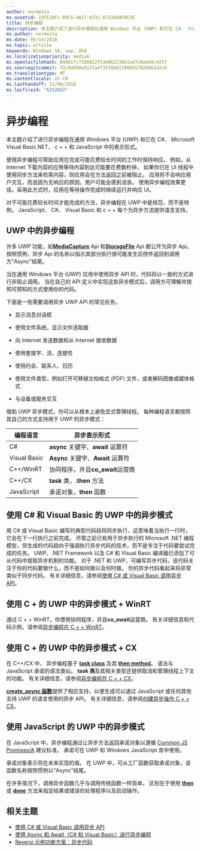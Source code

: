 ```yaml
---
author: normesta
ms.assetid: 23FE28F1-89C5-4A17-A732-A722648F9C5E
title: 异步编程
description: 本主题介绍了进行异步编程在通用 Windows 平台 (UWP) 和它在 C#、 Microsoft Visual Basic.NET、 c + + 和 JavaScript 中的表示形式。
ms.author: normesta
ms.date: 05/14/2018
ms.topic: article
keywords: Windows 10, uwp, 异步
ms.localizationpriority: medium
ms.openlocfilehash: 04d91fc7166812f53e8b2238b1a47c8aeb9c425f
ms.sourcegitcommit: f2c9a050a9137a473f28b613968d5782866142c6
ms.translationtype: MT
ms.contentlocale: zh-CN
ms.lasthandoff: 11/09/2018
ms.locfileid: "6252052"
---
```

# <a name="asynchronous-programming"></a>异步编程
本主题介绍了进行异步编程在通用 Windows 平台 (UWP) 和它在 C#、 Microsoft Visual Basic.NET、 c + + 和 JavaScript 中的表示形式。

使用异步编程可帮助应用在完成可能花费较长时间的工作时保持响应。 例如，从 Internet 下载内容的应用等待内容到达可能要花费数秒钟。 如果你已在 UI 线程中使用同步方法来检索内容，则应用会在方法返回之前被阻止。 应用将不会响应用户交互，而且因为无响应的原因，用户可能会感到沮丧。 使用异步编程效果更佳。采用此方式时，应用在等待操作完成时继续运行并响应 UI。

对于可能花费较长时间才能完成的方法，异步编程在 UWP 中是规范，而不是特例。 JavaScript、 C#、 Visual Basic 和 c + + 每个为异步方法提供语言支持。

## <a name="asynchronous-programming-in-the-uwp"></a>UWP 中的异步编程
许多 UWP 功能，如[**MediaCapture**](https://msdn.microsoft.com/library/windows/apps/BR241124) Api 和[**StorageFile**](https://msdn.microsoft.com/library/windows/apps/BR227171) Api 都公开为异步 Api。 按照惯例，异步 Api 的名称以指示其部分执行很可能发生后控件返回到调用方"Async"结尾。

当在通用 Windows 平台 (UWP) 应用中使用异步 API 时，代码将以一致的方式进行非阻止调用。 当在自己的 API 定义中实现这些异步模式后，调用方可理解并按照可预知的方式使用你的代码。

下面是一些需要调用异步 UWP API 的常见任务。

-   显示消息对话框

-   使用文件系统，显示文件选取器

-   向 Internet 发送数据和从 Internet 接收数据

-   使用套接字、流、连接性

-   使用约会、联系人、日历

-   使用文件类型，例如打开可移植文档格式 (PDF) 文件，或者解码图像或媒体格式

-   与设备或服务交互

借助 UWP 异步模式，你可以从根本上避免显式管理线程。 每种编程语言都按照其自己的方式支持用于 UWP 的异步模式：

| 编程语言 | 异步表示形式           |
|----------------------|---------------------------------------|
| C#                   | **async** 关键字、**await** 运算符 |
| Visual Basic         | **Async** 关键字、**Await** 运算符 |
| C++/WinRT            | 协同程序，并且**co_await**运营商  |
| C++/CX               | **task** 类，**.then** 方法      |
| JavaScript           | 承诺对象，**then** 函数     |

## <a name="asynchronous-patterns-in-uwp-using-c-and-visual-basic"></a>使用 C# 和 Visual Basic 的 UWP 中的异步模式
用 C# 或 Visual Basic 编写的典型代码段将同步执行，这意味着当执行一行时，它会在下一行执行之前完成。 尽管之前已有用于异步执行的 Microsoft .NET 编程模型，但生成的代码趋向于强调执行异步代码的技术，而不是专注于代码要尝试完成的任务。 UWP、.NET Framework 以及 C# 和 Visual Basic 编译器已添加了可从代码中提取异步机制的功能。 对于 .NET 和 UWP，可编写异步代码，该代码关注于你的代码要做什么，而不是如何做以及何时做。 你的异步代码看起来将非常类似于同步代码。 有关详细信息，请参阅[使用 C# 或 Visual Basic 调用异步 API](call-asynchronous-apis-in-csharp-or-visual-basic.md)。

## <a name="asynchronous-patterns-in-uwp-with-cwinrt"></a>使用 C + 的 UWP 中的异步模式 + WinRT
通过 C + + WinRT，你使用协同程序，并且**co_await**运营商。 有关详细信息和代码示例，请参阅[异步编程在 C + + WinRT](../cpp-and-winrt-apis/concurrency.md)。

## <a name="asynchronous-patterns-in-uwp-with-ccx"></a>使用 C + 的 UWP 中的异步模式 + CX
在 C++/CX 中， 异步编程基于 [**task class**](https://msdn.microsoft.com/library/windows/apps/xaml/hh750113.aspx) 及其 [**then method**](https://msdn.microsoft.com/library/windows/apps/xaml/hh750044.aspx)。 语法与 JavaScript 承诺的语法类似。 **task 类**及其相关类型还提供取消和管理线程上下文的功能。 有关详细信息，请参阅[异步编程在 C + + CX](asynchronous-programming-in-cpp-universal-windows-platform-apps.md)。

[**create\_async 函数**](https://msdn.microsoft.com/library/windows/apps/xaml/hh750102.aspx)提供了相应支持，以便生成可以通过 JavaScript 或任何其他支持 UWP 的语言使用的异步 API。 有关详细信息，请参阅[创建异步操作 C + + CX](https://msdn.microsoft.com/library/windows/apps/xaml/hh750082.aspx)。

## <a name="asynchronous-patterns-in-uwp-using-javascript"></a>使用 JavaScript 的 UWP 中的异步模式
在 JavaScript 中，异步编程通过让异步方法返回承诺对象以遵循 [Common JS Promises/A](http://wiki.commonjs.org/wiki/Promises/A) 建议标准。 承诺可在 UWP 和 Windows JavaScript 库中使用。

承诺对象表示将在未来实现的值。 在 UWP 中，可从工厂函数获取承诺对象，该函数名称按照惯例以“Async”结尾。

在许多情况下，调用异步函数几乎与调用传统函数一样简单。 区别在于使用 [**then**](https://msdn.microsoft.com/library/windows/apps/BR229728) 或 [**done**](https://msdn.microsoft.com/library/windows/apps/Hh701079) 方法来指定结果或错误的处理程序以及启动操作。

## <a name="related-topics"></a>相关主题
* [使用 C# 或 Visual Basic 调用异步 API](call-asynchronous-apis-in-csharp-or-visual-basic.md)
* [使用 Async 和 Await（C# 和 Visual Basic）进行异步编程](http://msdn.microsoft.com/library/hh191443(vs.110).aspx)
* [Reversi 示例功能方案：异步代码](https://msdn.microsoft.com/library/windows/apps/xaml/jj712233.aspx#async)

